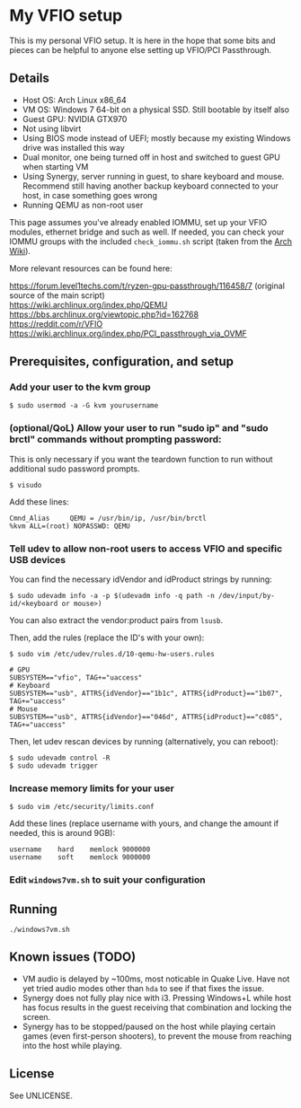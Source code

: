 # My VFIO setup

This is my personal VFIO setup. It is here in the hope that some bits and
pieces can be helpful to anyone else setting up VFIO/PCI Passthrough.

## Details

* Host OS: Arch Linux x86_64
* VM OS: Windows 7 64-bit on a physical SSD. Still bootable by itself also
* Guest GPU: NVIDIA GTX970
* Not using libvirt
* Using BIOS mode instead of UEFI; mostly because my existing Windows drive was installed this way
* Dual monitor, one being turned off in host and switched to guest GPU when starting VM
* Using Synergy, server running in guest, to share keyboard and mouse. Recommend still having another backup keyboard connected to your host, in case something goes wrong
* Running QEMU as non-root user

This page assumes you've already enabled IOMMU, set up your VFIO modules, ethernet bridge and such as well.
If needed, you can check your IOMMU groups with the included `check_iommu.sh` script (taken from the [Arch Wiki](https://wiki.archlinux.org/index.php/PCI_passthrough_via_OVMF#Ensuring_that_the_groups_are_valid)).

More relevant resources can be found here:

https://forum.level1techs.com/t/ryzen-gpu-passthrough/116458/7 (original source of the main script)  
https://wiki.archlinux.org/index.php/QEMU  
https://bbs.archlinux.org/viewtopic.php?id=162768  
https://reddit.com/r/VFIO  
https://wiki.archlinux.org/index.php/PCI_passthrough_via_OVMF  


## Prerequisites, configuration, and setup

### Add your user to the kvm group

```
$ sudo usermod -a -G kvm yourusername
```

### (optional/QoL) Allow your user to run "sudo ip" and "sudo brctl" commands **without** prompting password:

This is only necessary if you want the teardown function to run without
additional sudo password prompts.

```
$ visudo
```

Add these lines:

```
Cmnd_Alias     QEMU = /usr/bin/ip, /usr/bin/brctl
%kvm ALL=(root) NOPASSWD: QEMU
```

### Tell udev to allow non-root users to access VFIO and specific USB devices

You can find the necessary idVendor and idProduct strings by running:

```
$ sudo udevadm info -a -p $(udevadm info -q path -n /dev/input/by-id/<keyboard or mouse>)
```

You can also extract the vendor:product pairs from `lsusb`.

Then, add the rules (replace the ID's with your own):

```
$ sudo vim /etc/udev/rules.d/10-qemu-hw-users.rules
```

```
# GPU
SUBSYSTEM=="vfio", TAG+="uaccess"
# Keyboard
SUBSYSTEM=="usb", ATTRS{idVendor}=="1b1c", ATTRS{idProduct}=="1b07", TAG+="uaccess"
# Mouse
SUBSYSTEM=="usb", ATTRS{idVendor}=="046d", ATTRS{idProduct}=="c085", TAG+="uaccess"
```

Then, let udev rescan devices by running (alternatively, you can reboot):

```
$ sudo udevadm control -R
$ sudo udevadm trigger
```

### Increase memory limits for your user

```
$ sudo vim /etc/security/limits.conf
```

Add these lines (replace username with yours, and change the amount if needed, this is around 9GB):

```
username	hard	memlock	9000000
username	soft	memlock	9000000
```

### Edit `windows7vm.sh` to suit your configuration


## Running

```
./windows7vm.sh
```

## Known issues (TODO)

* VM audio is delayed by ~100ms, most noticable in Quake Live. Have not yet tried audio modes other than `hda` to see if that fixes the issue.
* Synergy does not fully play nice with i3. Pressing Windows+L while host has focus results in the guest receiving that combination and locking the screen.
* Synergy has to be stopped/paused on the host while playing certain games (even first-person shooters), to prevent the mouse from reaching into the host while playing.


## License

See UNLICENSE.
